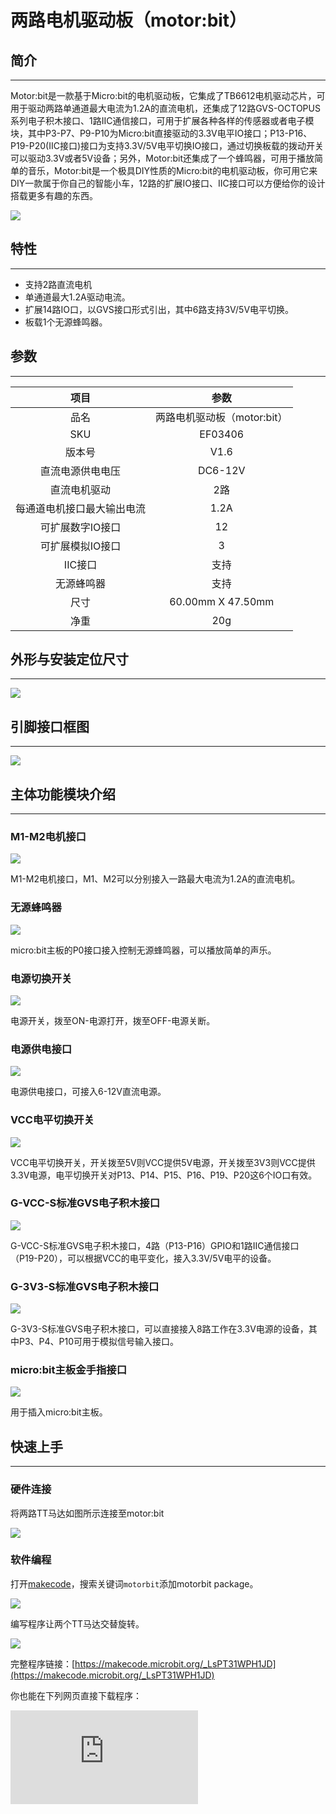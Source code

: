 ﻿# 两路电机驱动板（motor:bit）

## 简介
---
Motor:bit是一款基于Micro:bit的电机驱动板，它集成了TB6612电机驱动芯片，可用于驱动两路单通道最大电流为1.2A的直流电机，还集成了12路GVS-OCTOPUS系列电子积木接口、1路IIC通信接口，可用于扩展各种各样的传感器或者电子模块，其中P3-P7、P9-P10为Micro:bit直接驱动的3.3V电平IO接口；P13-P16、P19-P20(IIC接口)接口为支持3.3V/5V电平切换IO接口，通过切换板载的拨动开关可以驱动3.3V或者5V设备；另外，Motor:bit还集成了一个蜂鸣器，可用于播放简单的音乐，Motor:bit是一个极具DIY性质的Micro:bit的电机驱动板，你可用它来DIY一款属于你自己的智能小车，12路的扩展IO接口、IIC接口可以方便给你的设计搭载更多有趣的东西。

![](https://wiki-media-ef.oss-cn-hongkong.aliyuncs.com//images/6zRKrvw.jpg)

## 特性
---
- 支持2路直流电机
- 单通道最大1.2A驱动电流。
- 扩展14路IO口，以GVS接口形式引出，其中6路支持3V/5V电平切换。
- 板载1个无源蜂鸣器。

## 参数
---
项目|参数
:-:|:-:
品名|两路电机驱动板（motor:bit）
SKU|EF03406
版本号|V1.6
直流电源供电电压|DC6-12V
直流电机驱动|2路
每通道电机接口最大输出电流|1.2A
可扩展数字IO接口|12
可扩展模拟IO接口|3
IIC接口|支持
无源蜂鸣器|支持
尺寸|60.00mm X 47.50mm
净重|20g

## 外形与安装定位尺寸
---
![](https://wiki-media-ef.oss-cn-hongkong.aliyuncs.com//images/zXGYS2h.jpg)

## 引脚接口框图
---
![](https://wiki-media-ef.oss-cn-hongkong.aliyuncs.com//images/yiJJzHK.jpg)

## 主体功能模块介绍
---
### M1-M2电机接口

![](https://wiki-media-ef.oss-cn-hongkong.aliyuncs.com//images/29nn8kR.jpg)

M1-M2电机接口，M1、M2可以分别接入一路最大电流为1.2A的直流电机。

### 无源蜂鸣器

![](https://wiki-media-ef.oss-cn-hongkong.aliyuncs.com//images/eFXaJlg.jpg)

micro:bit主板的P0接口接入控制无源蜂鸣器，可以播放简单的声乐。

### 电源切换开关

![](https://wiki-media-ef.oss-cn-hongkong.aliyuncs.com//images/mq8NFg4.jpg)

电源开关，拨至ON-电源打开，拨至OFF-电源关断。

### 电源供电接口

![](https://wiki-media-ef.oss-cn-hongkong.aliyuncs.com//images/NDzflbB.jpg)

电源供电接口，可接入6-12V直流电源。

### VCC电平切换开关

![](https://wiki-media-ef.oss-cn-hongkong.aliyuncs.com//images/vpxh1nD.jpg)

VCC电平切换开关，开关拨至5V则VCC提供5V电源，开关拨至3V3则VCC提供3.3V电源，电平切换开关对P13、P14、P15、P16、P19、P20这6个IO口有效。

### G-VCC-S标准GVS电子积木接口

![](https://wiki-media-ef.oss-cn-hongkong.aliyuncs.com//images/4cqVab2.jpg)

G-VCC-S标准GVS电子积木接口，4路（P13-P16）GPIO和1路IIC通信接口（P19-P20），可以根据VCC的电平变化，接入3.3V/5V电平的设备。

### G-3V3-S标准GVS电子积木接口

![](https://wiki-media-ef.oss-cn-hongkong.aliyuncs.com//images/xjDkR8E.jpg)

G-3V3-S标准GVS电子积木接口，可以直接接入8路工作在3.3V电源的设备，其中P3、P4、P10可用于模拟信号输入接口。

### micro:bit主板金手指接口

![](https://wiki-media-ef.oss-cn-hongkong.aliyuncs.com//images/CemM8y5.jpg)

用于插入micro:bit主板。

## 快速上手
---
### 硬件连接
将两路TT马达如图所示连接至motor:bit

![](https://wiki-media-ef.oss-cn-hongkong.aliyuncs.com//images/5ayGCgd.png)

### 软件编程
打开[makecode](https://makecode.microbit.org/)，搜索关键词`motorbit`添加motorbit package。

![](https://wiki-media-ef.oss-cn-hongkong.aliyuncs.com//images/CDV9ODY.png)

编写程序让两个TT马达交替旋转。

![](https://wiki-media-ef.oss-cn-hongkong.aliyuncs.com//images/2klOChu.png)

完整程序链接：[https://makecode.microbit.org/_LsPT31WPH1JD](https://makecode.microbit.org/_LsPT31WPH1JD)

你也能在下列网页直接下载程序：

<div
    style={{
        position: 'relative',
        paddingBottom: '60%',
        overflow: 'hidden',
    }}
>
    <iframe
        src="https://makecode.microbit.org/_LsPT31WPH1JD"
        frameborder="0"
        sandbox="allow-popups allow-forms allow-scripts allow-same-origin"
        style={{
            position: 'absolute',
            width: '100%',
            height: '100%',
        }}
    />
</div>

## 常见问题
---
**问：为什么电机转起来的时候，蜂鸣器响声异常？**
答：micro:bit只能同时输出一个频率的PWM信号，电机的PWM信号频率与蜂鸣器的频率不一致，所以电机与蜂鸣器无法同时正常工作。这个是micro:bit主板特性决定的，不是电机驱动板的问题。
